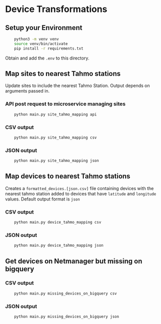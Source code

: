 # Device Transformations

## Setup your Environment
```bash
    python3 -m venv venv
    source venv/bin/activate
    pip install -r requirements.txt
```
Obtain and add the `.env` to this directory.
## Map sites to nearest Tahmo stations
Update sites to include the nearest Tahmo Station. Output depends on arguments passed in.
### API post request to microservice managing sites
```bash
    python main.py site_tahmo_mapping api
```
### CSV output
```bash
    python main.py site_tahmo_mapping csv
```
### JSON output
```bash
    python main.py site_tahmo_mapping json
```
## Map devices to nearest Tahmo stations
Creates a `formatted_devices.[json.csv]` file containing devices with the nearest tahmo station added to devices that have `latitude` and `longitude` values. Default output format is `json`
### CSV output
```bash
    python main.py device_tahmo_mapping csv
```
### JSON output
```bash
    python main.py device_tahmo_mapping json
```
## Get devices on Netmanager but missing on bigquery
### CSV output
```bash
    python main.py missing_devices_on_bigquery csv
```
### JSON output
```bash
    python main.py missing_devices_on_bigquery json
```
